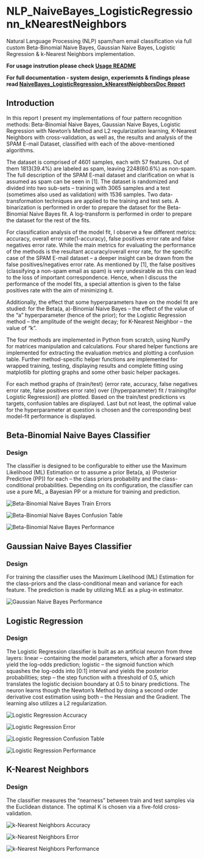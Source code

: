 # NLP_NaiveBayes_LogisticRegressionn_kNearestNeighbors
Natural Language Processing (NLP) spam/ham email classification via full custom Beta-Binomial Naive Bayes, Gaussian Naive Bayes, Logistic Regression &amp; k-Nearest Neighbors implementation.

__For usage instrution please check [Usage README](https://github.com/SamyuelDanyo/NLP_NaiveBayes_LogisticRegressionn_kNearestNeighbors/blob/master/docs/README.txt)__

__For full documentation - system design, experiemnts & findings please read [NaiveBayes_LogisticRegression_kNearestNeighborsDoc Report](https://github.com/SamyuelDanyo/NLP_NaiveBayes_LogisticRegressionn_kNearestNeighbors/blob/master/docs/NaiveBayes_LogisticRegression_kNearestNeighborsDoc.pdf)__

## Introduction
In this report I present my implementations of four pattern recognition methods: Beta-Binomial Naive Bayes, Gaussian Naive Bayes, Logistic Regression with Newton’s Method and L2 regularization learning, K-Nearest Neighbors with cross-validation, as well as, the results and analysis of the SPAM E-mail Dataset, classified with each of the above-mentioned algorithms. 

The dataset is comprised of 4601 samples, each with 57 features. Out of them 1813(39.4%) are labeled as spam, leaving 2248(60.6%) as non-spam. The full description of the SPAM E-mail dataset and clarification on what is assumed as spam can be seen in [1].
The dataset is randomized and divided into two sub-sets – training with 3065 samples and a test (sometimes also used as validation) with 1536 samples. Two data-transformation techniques are applied to the training and test sets. A binarization is performed in order to prepare the dataset for the Beta-Binomial Naive Bayes fit. A log-transform is performed in order to prepare the dataset for the rest of the fits.

For classification analysis of the model fit, I observe a few different metrics: accuracy, overall error rate(1-accuracy), false positives error rate and false negatives error rate.
While the main metrics for evaluating the performance of the methods is the resultant accuracy/overall error rate, for the specific case of the SPAM E-mail dataset – a deeper insight can be drawn from the false positives/negatives error rate. As mentioned by [1], the false positives (classifying a non-spam email as spam) is very undesirable as this can lead to the loss of important correspondence. Hence, when I discuss the performance of the model fits, a special attention is given to the false positives rate with the aim of minimizing it.

Additionally, the effect that some hyperparameters have on the model fit are studied: for the Beta(a, a)-Binomial Naive Bayes – the effect of the value of the “a” hyperparameter (hence of the prior); for the Logistic Regression method – the amplitude of the weight decay; for K-Nearest Neighbor – the value of “k”.

The four methods are implemented in Python from scratch, using NumPy for matrices manipulation and calculations. Four shared helper functions are implemented for extracting the evaluation metrics and plotting a confusion table. Further method-specific helper functions are implemented for wrapped training, testing, displaying results and complete fitting using matplotlib for plotting graphs and some other basic helper packages.

For each method graphs of {train/test} {error rate, accuracy, false negatives error rate, false positives error rate} over {(hyperparameter) fit / training(for Logistic Regression)} are plotted. Based on the train/test predictions vs targets, confusion tables are displayed. Last but not least, the optimal value for the hyperparameter at question is chosen and the corresponding best model-fit performance is displayed.

## Beta-Binomial Naive Bayes Classifier
### Design
The classifier is designed to be configurable to either use the Maximum Likelihood (ML) Estimation or to assume a prior Beta(a, a) (Posterior Predictive (PP)) for each – the class priors probability and the class-conditional probabilities. Depending on its configuration, the classifier can use a pure ML, a Bayesian PP or a mixture for training and prediction.

![Beta-Binomial Naive Bayes Train Errors](/res/BNV_error.png)

![Beta-Binomial Naive Bayes Confusion Table](/res/BNV_confusion.png)

![Beta-Binomial Naive Bayes Performance](/res/BNV_perf.png)

## Gaussian Naive Bayes Classifier
### Design
For training the classifier uses the Maximum Likelihood (ML) Estimation for the class-priors and the class-conditional mean and variance for each feature. The prediction is made by utilizing MLE as a plug-in estimator.

![Gaussian Naive Bayes Performance](/res/GNV_perf.png)

## Logistic Regression
### Design
The Logistic Regression classifier is built as an artificial neuron from three layers: linear – containing the model parameters, which after a forward step yield the log-odds prediction; logistic – the sigmoid function which squashes the log-odds into [0:1] interval and yields the posterior probabilities; step – the step function with a threshold of 0.5, which translates the logistic decision boundary at 0.5 to binary predictions. The neuron learns though the Newton’s Method by doing a second order derivative cost estimation using both – the Hessian and the Gradient. The learning also utilizes a L2 regularization.

![Logistic Regression Accuracy](/res/LR_accuracy_grph.png)

![Logistic Regression Error](/res/LR_confusion.png)

![Logistic Regression Confusion Table](/res/LR_val_error.png)

![Logistic Regression Performance](/res/LR_perf.png)

## K-Nearest Neighbors
### Design
The classifier measures the “nearness” between train and test samples via the Euclidean distance. The optimal K is chosen via a five-fold cross-validation.

![k-Nearest Neighbors Accuracy](/res/kNN_acccuracy_kgraph.png)

![k-Nearest Neighbors Error](/res/kNN_test_error.png)

![k-Nearest Neighbors Performance](/res/kNN_perf.png)
